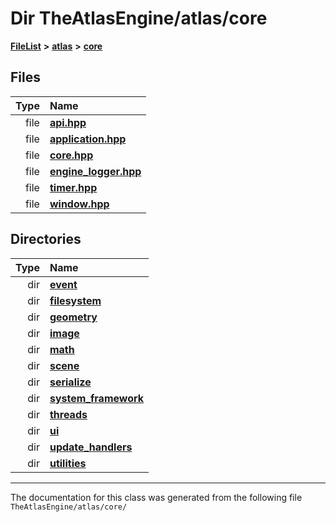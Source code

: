 

# Dir TheAtlasEngine/atlas/core



[**FileList**](files.md) **>** [**atlas**](dir_1e6ffef027cfcf7ded3287660b505c9f.md) **>** [**core**](dir_ab5f97e7ae27ba905c508150b2df25d1.md)












## Files

| Type | Name |
| ---: | :--- |
| file | [**api.hpp**](api_8hpp.md) <br> |
| file | [**application.hpp**](application_8hpp.md) <br> |
| file | [**core.hpp**](core_8hpp.md) <br> |
| file | [**engine\_logger.hpp**](engine__logger_8hpp.md) <br> |
| file | [**timer.hpp**](timer_8hpp.md) <br> |
| file | [**window.hpp**](window_8hpp.md) <br> |


## Directories

| Type | Name |
| ---: | :--- |
| dir | [**event**](dir_b27da4b5790a8b0d69c02bcd8b78255a.md) <br> |
| dir | [**filesystem**](dir_27ba7cf633e68cf06fb2d9a5a7eda525.md) <br> |
| dir | [**geometry**](dir_b5becf243c0000df8fbe7c991f964f21.md) <br> |
| dir | [**image**](dir_3050860d9c50f9f4f11f08b3bfb0b023.md) <br> |
| dir | [**math**](dir_cd513ce3e965767955df67d416f47de6.md) <br> |
| dir | [**scene**](dir_50632568389acd88e20d4049896804e3.md) <br> |
| dir | [**serialize**](dir_58a1ea337b9d91821031c085f16f9af8.md) <br> |
| dir | [**system\_framework**](dir_95144a79d2a75258fa60dac31330b761.md) <br> |
| dir | [**threads**](dir_3d5429f92b5f302f4e9406c3e899f86b.md) <br> |
| dir | [**ui**](dir_ec4014881addefdc5691f44c9e98b9f4.md) <br> |
| dir | [**update\_handlers**](dir_e4a875ec04a9822d1a20b5830cf2827b.md) <br> |
| dir | [**utilities**](dir_5ecaaba7e34420a87db9680718b1325e.md) <br> |

























































------------------------------
The documentation for this class was generated from the following file `TheAtlasEngine/atlas/core/`


